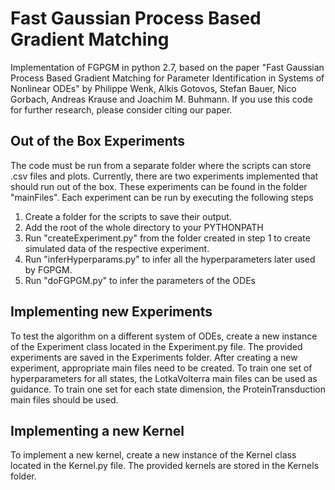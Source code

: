 # Fast Gaussian Process Based Gradient Matching

Implementation of FGPGM in python 2.7, based on the paper "Fast Gaussian Process Based Gradient Matching for Parameter Identification in Systems of Nonlinear ODEs" by Philippe Wenk, Alkis Gotovos, Stefan Bauer, Nico Gorbach, Andreas Krause and Joachim M. Buhmann. If you use this code for further research, please consider citing our paper.

## Out of the Box Experiments

The code must be run from a separate folder where the scripts can store .csv files and plots. Currently, there are two experiments implemented that should run out of the box. These experiments can be found in the folder "mainFiles". Each experiment can be run by executing the following steps

1) Create a folder for the scripts to save their output.
2) Add the root of the whole directory to your PYTHONPATH
3) Run "createExperiment.py" from the folder created in step 1 to create simulated data of the respective experiment.
4) Run "inferHyperparams.py" to infer all the hyperparameters later used by FGPGM.
5) Run "doFGPGM.py" to infer the parameters of the ODEs

## Implementing new Experiments

To test the algorithm on a different system of ODEs, create a new instance of the Experiment class located in the Experiment.py file. The provided experiments are saved in the Experiments folder. After creating a new experiment, appropriate main files need to be created. To train one set of hyperparameters for all states, the LotkaVolterra main files can be used as guidance. To train one set for each state dimension, the ProteinTransduction main files should be used.

## Implementing a new Kernel

To implement a new kernel, create a new instance of the Kernel class located in the Kernel.py file. The provided kernels are stored in the Kernels folder.
